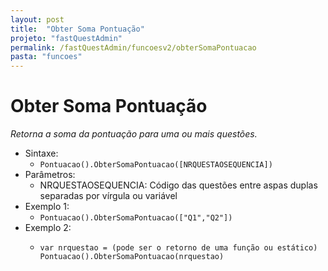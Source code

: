 ```yaml
---
layout: post
title:  "Obter Soma Pontuação"
projeto: "fastQuestAdmin"
permalink: /fastQuestAdmin/funcoesv2/obterSomaPontuacao
pasta: "funcoes"
---	
```


# Obter Soma Pontuação
*Retorna a soma da pontuação para uma ou mais questões.*

- Sintaxe:
  - `Pontuacao().ObterSomaPontuacao([NRQUESTAOSEQUENCIA])`
- Parâmetros:
  - NRQUESTAOSEQUENCIA: Código das questões entre aspas duplas separadas por vírgula ou variável
- Exemplo 1:
  - `Pontuacao().ObterSomaPontuacao(["Q1","Q2"])`
- Exemplo 2:
  - <pre>
    <code>var nrquestao = (pode ser o retorno de uma função ou estático)
    Pontuacao().ObterSomaPontuacao(nrquestao)<code>
    <pre>
